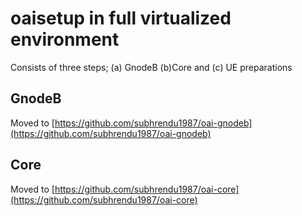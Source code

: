 # oaisetup in full virtualized environment
Consists of three steps; (a) GnodeB (b)Core and (c) UE preparations
## GnodeB
Moved to [https://github.com/subhrendu1987/oai-gnodeb](https://github.com/subhrendu1987/oai-gnodeb)
## Core
Moved to [https://github.com/subhrendu1987/oai-core](https://github.com/subhrendu1987/oai-core)